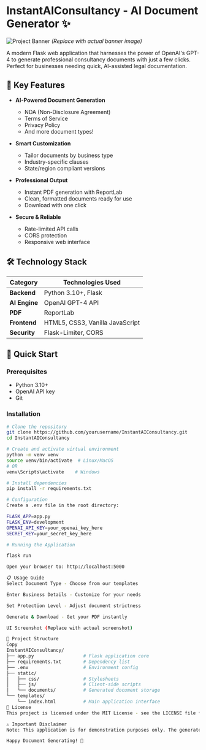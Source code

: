 # InstantAIConsultancy - AI Document Generator ✨

![Project Banner](https://via.placeholder.com/800x200?text=InstantAIConsultancy+AI+Document+Generator) *(Replace with actual banner image)*

A modern Flask web application that harnesses the power of OpenAI's GPT-4 to generate professional consultancy documents with just a few clicks. Perfect for businesses needing quick, AI-assisted legal documentation.

## 🌟 Key Features

- **AI-Powered Document Generation**
  - NDA (Non-Disclosure Agreement)
  - Terms of Service
  - Privacy Policy
  - And more document types!

- **Smart Customization**
  - Tailor documents by business type
  - Industry-specific clauses
  - State/region compliant versions

- **Professional Output**
  - Instant PDF generation with ReportLab
  - Clean, formatted documents ready for use
  - Download with one click

- **Secure & Reliable**
  - Rate-limited API calls
  - CORS protection
  - Responsive web interface

## 🛠️ Technology Stack

| Category       | Technologies Used               |
|----------------|----------------------------------|
| **Backend**    | Python 3.10+, Flask             |
| **AI Engine**  | OpenAI GPT-4 API                |
| **PDF**        | ReportLab                       |
| **Frontend**   | HTML5, CSS3, Vanilla JavaScript |
| **Security**   | Flask-Limiter, CORS             |

## 🚀 Quick Start

### Prerequisites
- Python 3.10+
- OpenAI API key
- Git

### Installation

```bash
# Clone the repository
git clone https://github.com/yourusername/InstantAIConsultancy.git
cd InstantAIConsultancy

# Create and activate virtual environment
python -m venv venv
source venv/bin/activate  # Linux/MacOS
# OR
venv\Scripts\activate    # Windows

# Install dependencies
pip install -r requirements.txt

# Configuration
Create a .env file in the root directory:

FLASK_APP=app.py
FLASK_ENV=development
OPENAI_API_KEY=your_openai_key_here
SECRET_KEY=your_secret_key_here

# Running the Application

flask run

Open your browser to: http://localhost:5000

📋 Usage Guide
Select Document Type - Choose from our templates

Enter Business Details - Customize for your needs

Set Protection Level - Adjust document strictness

Generate & Download - Get your PDF instantly

UI Screenshot (Replace with actual screenshot)

📂 Project Structure
Copy
InstantAIConsultancy/
├── app.py                  # Flask application core
├── requirements.txt        # Dependency list
├── .env                    # Environment config
├── static/
│   ├── css/                # Stylesheets
│   ├── js/                 # Client-side scripts
│   └── documents/          # Generated document storage
└── templates/
    └── index.html          # Main application interface
📜 License
This project is licensed under the MIT License - see the LICENSE file for details.

⚠️ Important Disclaimer
Note: This application is for demonstration purposes only. The generated consultancy documents should be reviewed by qualified legal professionals before use in any real-world business context. The developers are not responsible for any legal consequences resulting from the use of these documents.

Happy Document Generating! 🎉
